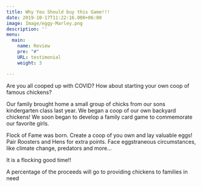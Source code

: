 ```yaml
---
title: Why You Should buy this Game!!!
date: 2019-10-17T11:22:16.000+06:00
image: Image/eggy-Marley.png
description: ''
menu:
  main:
    name: Review
    pre: "#"
    URL: testimonial
    weight: 3

---
```

Are you all cooped up with COVID? How about starting your own coop of famous chickens?

Our family brought home a small group of chicks from our sons kindergarten class last year. We began a coop of our own backyard chickens! We soon began to develop a family card game to commemorate our favorite girls.

Flock of Fame was born. Create a coop of you own and lay valuable eggs! Pair Roosters and Hens for extra points. Face eggstraneous circumstances, like climate change, predators and more...

It is a flocking good time!!

A percentage of the proceeds will go to providing chickens to families in need